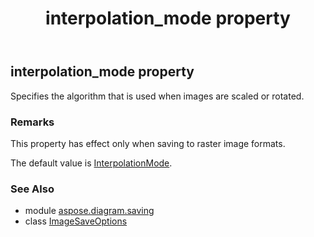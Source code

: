 ﻿---
title: interpolation_mode property
second_title: Aspose.Diagram for Python via .NET API References
description: 
type: docs
weight: 150
url: /python-net/aspose.diagram.saving/imagesaveoptions/interpolation_mode/
is_root: false
---

## interpolation_mode property


Specifies the algorithm that is used when images are scaled or rotated.
### Remarks 


This property has effect only when saving to raster image formats.

The default value is [InterpolationMode](/diagram/python-net/aspose.diagram.saving/interpolationmode).

### See Also
* module [aspose.diagram.saving](../../)
* class [ImageSaveOptions](/diagram/python-net/aspose.diagram.saving/imagesaveoptions)
